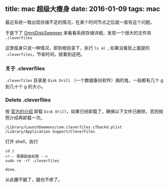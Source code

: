title: mac 超级大瘦身
date: 2016-01-09
tags: mac
---

最近系统一致出现存储不足的情况，在某个时间节点之后就一直有这个问题。

于是下了 [OmniDiskSweeper][2] 来看看系统存储详细，发现一个很大的文件夹 `.cleverfiles` 

这里瘦身只说一种情况，即到根目录下，执行 `ls al `, 如果没看到上面提的 `.cleverfiles`，节省时间，就看到这吧。


<!--more-->


### 关于 .cleverfiles

`.cleverfiles` 目录是 `Disk Drill` （一个数据备份软件）搞的鬼，一般都有几个 g 到几十个 g 的大小。


### Delete .cleverfiles

按 [官方的介绍][1] 卸载 `Disk Drill`，如果已经卸载了，确保以下文件已删除，否则按照介绍再卸载一次。

```
/Library/LaunchDaemons/com.cleverfiles.cfbackd.plist
/Library/Application Support/CleverFiles

```

打开 shell，执行

```
cd /
<!-- 需要超级权限 -->
sudo rm -rf .cleverfiles

done.
```


从此腰不酸了，腿也不疼了。


[1]:http://help.cleverfiles.com/how-to-uninstall-disk-drill/ "Disk Drill uninstall"
[2]:https://www.omnigroup.com/more "OmniDiskSweeper"

